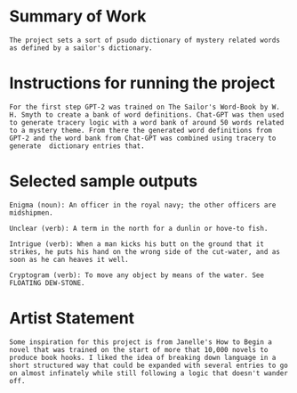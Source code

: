 # Summary of Work
    The project sets a sort of psudo dictionary of mystery related words as defined by a sailor's dictionary. 

# Instructions for running the project
    For the first step GPT-2 was trained on The Sailor's Word-Book by W. H. Smyth to create a bank of word definitions. Chat-GPT was then used to generate tracery logic with a word bank of around 50 words related to a mystery theme. From there the generated word definitions from GPT-2 and the word bank from Chat-GPT was combined using tracery to generate  dictionary entries that. 

# Selected sample outputs
    Enigma (noun): An officer in the royal navy; the other officers are midshipmen.

    Unclear (verb): A term in the north for a dunlin or hove-to fish.

    Intrigue (verb): When a man kicks his butt on the ground that it strikes, he puts his hand on the wrong side of the cut-water, and as soon as he can heaves it well.
    
    Cryptogram (verb): To move any object by means of the water. See FLOATING DEW-STONE.

# Artist Statement
    Some inspiration for this project is from Janelle's How to Begin a novel that was trained on the start of more that 10,000 novels to produce book hooks. I liked the idea of breaking down language in a short structured way that could be expanded with several entries to go on almost infinately while still following a logic that doesn't wander off.
